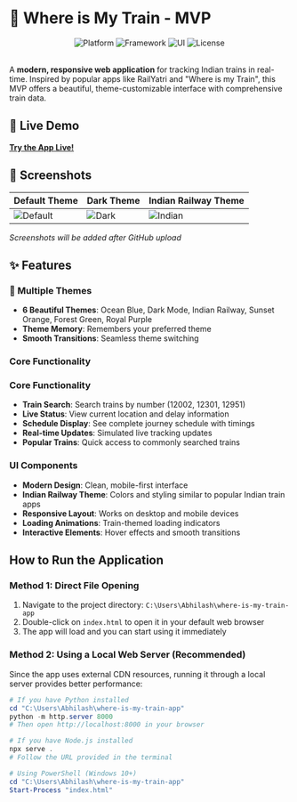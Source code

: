 # 🚂 Where is My Train - MVP

<div align="center">
  <img src="https://img.shields.io/badge/Platform-Web-blue" alt="Platform">
  <img src="https://img.shields.io/badge/Framework-Vanilla%20JS-yellow" alt="Framework">
  <img src="https://img.shields.io/badge/UI-CSS3-blueviolet" alt="UI">
  <img src="https://img.shields.io/badge/License-MIT-green" alt="License">
</div>

<br>

A **modern, responsive web application** for tracking Indian trains in real-time. Inspired by popular apps like RailYatri and "Where is my Train", this MVP offers a beautiful, theme-customizable interface with comprehensive train data.

## 🚀 Live Demo

**[Try the App Live!](https://ShubhaM180405.github.io/where-is-my-train-app)**

## 📱 Screenshots

| Default Theme | Dark Theme | Indian Railway Theme |
|--------------|------------|---------------------|
| ![Default](https://via.placeholder.com/300x200?text=Ocean+Blue+Theme) | ![Dark](https://via.placeholder.com/300x200?text=Dark+Mode) | ![Indian](https://via.placeholder.com/300x200?text=Indian+Railway) |

*Screenshots will be added after GitHub upload*

## ✨ Features

### 🎨 Multiple Themes
- **6 Beautiful Themes**: Ocean Blue, Dark Mode, Indian Railway, Sunset Orange, Forest Green, Royal Purple
- **Theme Memory**: Remembers your preferred theme
- **Smooth Transitions**: Seamless theme switching

### Core Functionality

### Core Functionality
- **Train Search**: Search trains by number (12002, 12301, 12951)
- **Live Status**: View current location and delay information
- **Schedule Display**: See complete journey schedule with timings
- **Real-time Updates**: Simulated live tracking updates
- **Popular Trains**: Quick access to commonly searched trains

### UI Components
- **Modern Design**: Clean, mobile-first interface
- **Indian Railway Theme**: Colors and styling similar to popular Indian train apps
- **Responsive Layout**: Works on desktop and mobile devices
- **Loading Animations**: Train-themed loading indicators
- **Interactive Elements**: Hover effects and smooth transitions

## How to Run the Application

### Method 1: Direct File Opening
1. Navigate to the project directory: `C:\Users\Abhilash\where-is-my-train-app`
2. Double-click on `index.html` to open it in your default web browser
3. The app will load and you can start using it immediately

### Method 2: Using a Local Web Server (Recommended)
Since the app uses external CDN resources, running it through a local server provides better performance:

```powershell
# If you have Python installed
cd "C:\Users\Abhilash\where-is-my-train-app"
python -m http.server 8000
# Then open http://localhost:8000 in your browser

# If you have Node.js installed
npx serve .
# Follow the URL provided in the terminal

# Using PowerShell (Windows 10+)
cd "C:\Users\Abhilash\where-is-my-train-app"
Start-Process "index.html"
